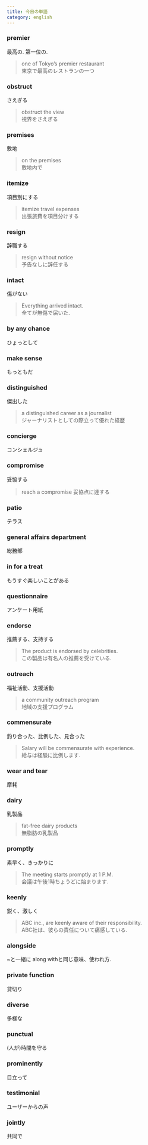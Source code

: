 ```yaml
---
title: 今日の単語
category: english
---
```


### premier
最高の. 第一位の. 
> one of Tokyo’s premier restaurant  
> 東京で最高のレストランの一つ

### obstruct
さえぎる
> obstruct the view  
> 視界をさえぎる

### premises
敷地
> on the premises  
> 敷地内で

### itemize
項目別にする
> itemize travel expenses  
> 出張旅費を項目分けする

### resign
辞職する
> resign without notice  
> 予告なしに辞任する

### intact
傷がない
> Everything arrived intact.  
> 全てが無傷で届いた.  

### by any chance
ひょっとして

### make sense
もっともだ

### distinguished
傑出した
> a distinguished career as a journalist  
> ジャーナリストとしての際立って優れた経歴

### concierge
コンシェルジュ

### compromise
妥協する
> reach a compromise
> 妥協点に達する

### patio
テラス

### general affairs department
総務部

### in for a treat
もうすぐ楽しいことがある

### questionnaire
アンケート用紙

### endorse
推薦する、支持する
> The product is endorsed by celebrities.  
> この製品は有名人の推薦を受けている.  

### outreach
福祉活動、支援活動
> a community outreach program  
> 地域の支援プログラム

### commensurate
釣り合った、比例した、見合った
> Salary will be commensurate with experience.  
> 給与は経験に比例します.  

### wear and tear
摩耗

### dairy
乳製品
> fat-free dairy products  
> 無脂肪の乳製品

### promptly
素早く、きっかりに
> The meeting starts promptly at 1 P.M.  
> 会議は午後1時ちょうどに始まります.  

### keenly
鋭く、激しく
> ABC inc., are keenly aware of their responsibility.  
> ABC社は、彼らの責任について痛感している.  

### alongside 
\~と一緒に
along withと同じ意味、使われ方.  

### private function  
貸切り

### diverse
多様な

### punctual
(人が)時間を守る

### prominently
目立って

### testimonial
ユーザーからの声

### jointly
共同で



